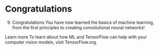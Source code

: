 # Congratulations

9. Congratulations
You have now learned the basics of machine learning, from the first principles to creating convolutional neural networks!

Learn more
To learn about how ML and TensorFlow can help with your computer vision models, visit TensorFlow.org.